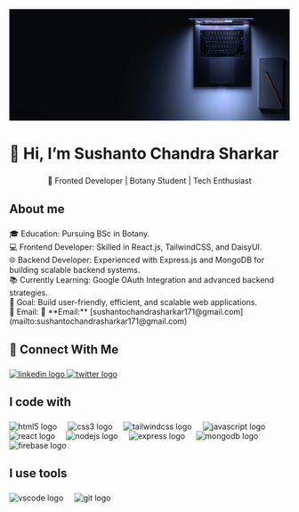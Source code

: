 <div align="center">
  <img height="200" src="https://raw.githubusercontent.com/Sushanto171/Sushanto171/refs/heads/main/github_initial.png"  />
</div>

###

<h1 align="left">👋 Hi, I’m Sushanto Chandra Sharkar</h1>

###

<p align="center">🌟 Fronted Developer | Botany Student | Tech Enthusiast</p>

###

<h2 align="left">About me</h2>

###

<p align="left">🎓 Education: Pursuing BSc in Botany.<br>💻 Frontend Developer: Skilled in React.js, TailwindCSS, and DaisyUI.<br>🌐 Backend Developer: Experienced with Express.js and MongoDB for building scalable backend systems.<br>📚 Currently Learning: Google OAuth Integration and advanced backend strategies.<br>🎯 Goal: Build user-friendly, efficient, and scalable web applications.<br>📧 Email: 📧 **Email:** [sushantochandrasharkar171@gmail.com](mailto:sushantochandrasharkar171@gmail.com)</p>

###

<h2 align="left">🤝 Connect With Me</h2>

###

<div align="left">
  <a href="https://www.linkedin.com/in/sushanto-chandra-sharkar-144b95339/" target="_blank">
    <img src="https://raw.githubusercontent.com/maurodesouza/profile-readme-generator/master/src/assets/icons/social/linkedin/default.svg" width="52" height="40" alt="linkedin logo"  />
  </a>
  <a href="https://x.com/sushanto171" target="_blank">
    <img src="https://raw.githubusercontent.com/maurodesouza/profile-readme-generator/master/src/assets/icons/social/twitter/default.svg" width="52" height="40" alt="twitter logo"  />
  </a>
</div>

###

<h2 align="left">I code with</h2>

###

<div align="left">
  <img src="https://cdn.jsdelivr.net/gh/devicons/devicon/icons/html5/html5-original.svg" height="40" alt="html5 logo"  />
  <img width="12" />
  <img src="https://cdn.jsdelivr.net/gh/devicons/devicon/icons/css3/css3-original.svg" height="40" alt="css3 logo"  />
  <img width="12" />
  <img src="https://cdn.jsdelivr.net/gh/devicons/devicon/icons/tailwindcss/tailwindcss-original-wordmark.svg" height="40" alt="tailwindcss logo"  />
  <img width="12" />
  <img src="https://cdn.jsdelivr.net/gh/devicons/devicon/icons/javascript/javascript-original.svg" height="40" alt="javascript logo"  />
  <img width="12" />
  <img src="https://cdn.jsdelivr.net/gh/devicons/devicon/icons/react/react-original.svg" height="40" alt="react logo"  />
  <img width="12" />
  <img src="https://cdn.jsdelivr.net/gh/devicons/devicon/icons/nodejs/nodejs-original.svg" height="40" alt="nodejs logo"  />
  <img width="12" />
  <img src="https://cdn.jsdelivr.net/gh/devicons/devicon/icons/express/express-original.svg" height="40" alt="express logo"  />
  <img width="12" />
  <img src="https://cdn.jsdelivr.net/gh/devicons/devicon/icons/mongodb/mongodb-original.svg" height="40" alt="mongodb logo"  />
  <img width="12" />
  <img src="https://cdn.jsdelivr.net/gh/devicons/devicon/icons/firebase/firebase-plain.svg" height="40" alt="firebase logo"  />
</div>

###

<h2 align="left">I use tools</h2>

###

<div align="left">
  <img src="https://cdn.jsdelivr.net/gh/devicons/devicon/icons/vscode/vscode-original.svg" height="40" alt="vscode logo"  />
  <img width="12" />
  <img src="https://cdn.jsdelivr.net/gh/devicons/devicon/icons/git/git-original.svg" height="40" alt="git logo"  />
</div>

###

